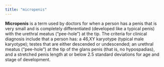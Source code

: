 ```yaml
---
title: "micropenis"
---
```


**Micropenis** is a term used by doctors for when a person has a penis that is very small and is completely differentiated (developed like a typical penis) with the urethral meatus (“pee-hole”) at the tip. The criteria for clinical diagnosis include that a person has: a 46,XY karyotype (typical male karyotype); testes that are either descended or undescended; an urethral meatus (“pee-hole”) at the tip of the glans penis (that is, no hypospadias), and a stretched penis length at or below 2.5 standard deviations for age and stage of development.